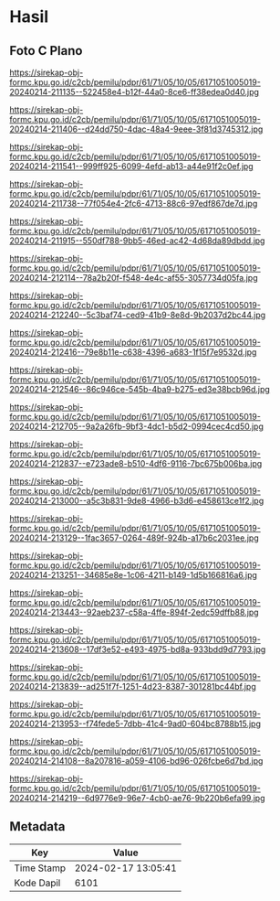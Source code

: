 # Hasil

## Foto C Plano

https://sirekap-obj-formc.kpu.go.id/c2cb/pemilu/pdpr/61/71/05/10/05/6171051005019-20240214-211135--522458e4-b12f-44a0-8ce6-ff38edea0d40.jpg

https://sirekap-obj-formc.kpu.go.id/c2cb/pemilu/pdpr/61/71/05/10/05/6171051005019-20240214-211406--d24dd750-4dac-48a4-9eee-3f81d3745312.jpg

https://sirekap-obj-formc.kpu.go.id/c2cb/pemilu/pdpr/61/71/05/10/05/6171051005019-20240214-211541--999ff925-6099-4efd-ab13-a44e91f2c0ef.jpg

https://sirekap-obj-formc.kpu.go.id/c2cb/pemilu/pdpr/61/71/05/10/05/6171051005019-20240214-211738--77f054e4-2fc6-4713-88c6-97edf867de7d.jpg

https://sirekap-obj-formc.kpu.go.id/c2cb/pemilu/pdpr/61/71/05/10/05/6171051005019-20240214-211915--550df788-9bb5-46ed-ac42-4d68da89dbdd.jpg

https://sirekap-obj-formc.kpu.go.id/c2cb/pemilu/pdpr/61/71/05/10/05/6171051005019-20240214-212114--78a2b20f-f548-4e4c-af55-3057734d05fa.jpg

https://sirekap-obj-formc.kpu.go.id/c2cb/pemilu/pdpr/61/71/05/10/05/6171051005019-20240214-212240--5c3baf74-ced9-41b9-8e8d-9b2037d2bc44.jpg

https://sirekap-obj-formc.kpu.go.id/c2cb/pemilu/pdpr/61/71/05/10/05/6171051005019-20240214-212416--79e8b11e-c638-4396-a683-1f15f7e9532d.jpg

https://sirekap-obj-formc.kpu.go.id/c2cb/pemilu/pdpr/61/71/05/10/05/6171051005019-20240214-212546--86c946ce-545b-4ba9-b275-ed3e38bcb96d.jpg

https://sirekap-obj-formc.kpu.go.id/c2cb/pemilu/pdpr/61/71/05/10/05/6171051005019-20240214-212705--9a2a26fb-9bf3-4dc1-b5d2-0994cec4cd50.jpg

https://sirekap-obj-formc.kpu.go.id/c2cb/pemilu/pdpr/61/71/05/10/05/6171051005019-20240214-212837--e723ade8-b510-4df6-9116-7bc675b006ba.jpg

https://sirekap-obj-formc.kpu.go.id/c2cb/pemilu/pdpr/61/71/05/10/05/6171051005019-20240214-213000--a5c3b831-9de8-4966-b3d6-e458613ce1f2.jpg

https://sirekap-obj-formc.kpu.go.id/c2cb/pemilu/pdpr/61/71/05/10/05/6171051005019-20240214-213129--1fac3657-0264-489f-924b-a17b6c2031ee.jpg

https://sirekap-obj-formc.kpu.go.id/c2cb/pemilu/pdpr/61/71/05/10/05/6171051005019-20240214-213251--34685e8e-1c06-4211-b149-1d5b166816a6.jpg

https://sirekap-obj-formc.kpu.go.id/c2cb/pemilu/pdpr/61/71/05/10/05/6171051005019-20240214-213443--92aeb237-c58a-4ffe-894f-2edc59dffb88.jpg

https://sirekap-obj-formc.kpu.go.id/c2cb/pemilu/pdpr/61/71/05/10/05/6171051005019-20240214-213608--17df3e52-e493-4975-bd8a-933bdd9d7793.jpg

https://sirekap-obj-formc.kpu.go.id/c2cb/pemilu/pdpr/61/71/05/10/05/6171051005019-20240214-213839--ad251f7f-1251-4d23-8387-301281bc44bf.jpg

https://sirekap-obj-formc.kpu.go.id/c2cb/pemilu/pdpr/61/71/05/10/05/6171051005019-20240214-213953--f74fede5-7dbb-41c4-9ad0-604bc8788b15.jpg

https://sirekap-obj-formc.kpu.go.id/c2cb/pemilu/pdpr/61/71/05/10/05/6171051005019-20240214-214108--8a207816-a059-4106-bd96-026fcbe6d7bd.jpg

https://sirekap-obj-formc.kpu.go.id/c2cb/pemilu/pdpr/61/71/05/10/05/6171051005019-20240214-214219--6d9776e9-96e7-4cb0-ae76-9b220b6efa99.jpg


## Metadata

| Key        | Value               |
| ---------- | ------------------- |
| Time Stamp | 2024-02-17 13:05:41 |
| Kode Dapil | 6101                |



